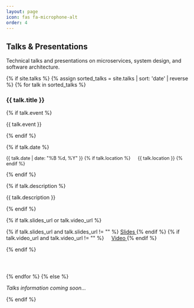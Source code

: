 ```yaml
---
layout: page
icon: fas fa-microphone-alt
order: 4
---
```


## Talks & Presentations

Technical talks and presentations on microservices, system design, and software architecture.

{% if site.talks %}
  {% assign sorted_talks = site.talks | sort: 'date' | reverse %}
  {% for talk in sorted_talks %}
<div class="talk-item" style="margin-bottom: 2rem; padding-bottom: 1.5rem; border-bottom: 1px solid var(--border-color);">
  <h3>
    {{ talk.title }}
  </h3>
  
  {% if talk.event %}
  <p style="font-size: 1em; color: var(--text-muted-color);">
    <i class="fas fa-calendar-day"></i> {{ talk.event }}
  </p>
  {% endif %}
  
  {% if talk.date %}
  <p class="text-muted" style="font-size: 0.9em;">
    <i class="far fa-calendar"></i> {{ talk.date | date: "%B %d, %Y" }}
    {% if talk.location %}
      <span style="margin-left: 1rem;">
        <i class="fas fa-map-marker-alt"></i> {{ talk.location }}
      </span>
    {% endif %}
  </p>
  {% endif %}
  
  {% if talk.description %}
  <p>{{ talk.description }}</p>
  {% endif %}
  
  {% if talk.slides_url or talk.video_url %}
  <p>
    {% if talk.slides_url and talk.slides_url != "" %}
      <a href="{{ talk.slides_url }}" target="_blank">
        <i class="fas fa-file-powerpoint"></i> Slides
      </a>
    {% endif %}
    {% if talk.video_url and talk.video_url != "" %}
      <a href="{{ talk.video_url }}" target="_blank" style="margin-left: 1rem;">
        <i class="fas fa-video"></i> Video
      </a>
    {% endif %}
  </p>
  {% endif %}
</div>
  {% endfor %}
{% else %}
  <p class="text-muted"><em>Talks information coming soon...</em></p>
{% endif %}

